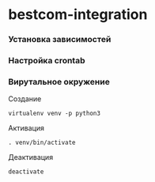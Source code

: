 # bestcom-integration

### Установка зависимостей

### Настройка crontab


### Вирутальное окружение
Создание
```
virtualenv venv -p python3
```

Активация
```
. venv/bin/activate
```

Деактивация
```
deactivate
```
